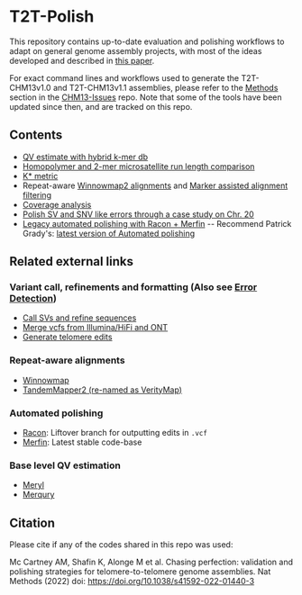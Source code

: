# T2T-Polish

This repository contains up-to-date evaluation and polishing workflows to adapt on general genome assembly projects, with most of the ideas developed and described in [this paper](https://doi.org/10.1038/s41592-022-01440-3).

For exact command lines and workflows used to generate the T2T-CHM13v1.0 and T2T-CHM13v1.1 assemblies, please refer to the [Methods](https://github.com/marbl/CHM13-issues#methods) section in the [CHM13-Issues](https://github.com/marbl/CHM13-issues) repo. Note that some of the tools have been updated since then, and are tracked on this repo.

## Contents
* [QV estimate with hybrid k-mer db](merqury)
* [Homopolymer and 2-mer microsatellite run length comparison](runlength)
* [K\* metric](kmetric)
* Repeat-aware [Winnowmap2 alignments](winnowmap) and [Marker assisted alignment filtering](marker_assisted)
* [Coverage analysis](coverage)
* [Polish SV and SNV like errors through a case study on Chr. 20](doc/T2T_polishing_case_study.md)
* [Legacy automated polishing with Racon + Merfin](automated_polishing) -- Recommend Patrick Grady's: [latest version of Automated polishing](https://github.com/pgrady1322/T2T-Polish)

## Related external links

### Variant call, refinements and formatting (Also see [Error Detection](https://github.com/marbl/CHM13-issues/blob/main/error_detection.md))
* [Call SVs and refine sequences](https://github.com/malonge/CallSV)
* [Merge vcfs from Illumina/HiFi and ONT](https://github.com/kishwarshafin/T2T_polishing_scripts/blob/master/polishing_merge_script/vcf_merge_t2t.py)
* [Generate telomere edits](https://github.com/kishwarshafin/T2T_polishing_scripts/blob/master/telomere_variants/generate_telomere_edits.py)

### Repeat-aware alignments
* [Winnowmap](https://github.com/marbl/Winnowmap)
* [TandemMapper2 (re-named as VerityMap)](https://github.com/ablab/VerityMap)

### Automated polishing
* [Racon](https://github.com/isovic/racon/tree/liftover): Liftover branch for outputting edits in `.vcf`
* [Merfin](https://github.com/arangrhie/merfin): Latest stable code-base

### Base level QV estimation
* [Meryl](https://github.com/marbl/meryl)
* [Merqury](https://github.com/marbl/merqury)

## Citation
Please cite if any of the codes shared in this repo was used:

Mc Cartney AM, Shafin K, Alonge M et al. Chasing perfection: validation and polishing strategies for telomere-to-telomere genome assemblies. Nat Methods (2022) doi: https://doi.org/10.1038/s41592-022-01440-3

